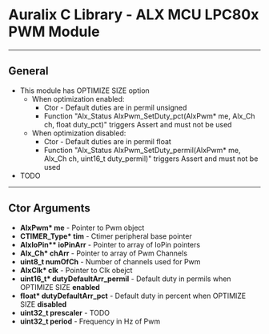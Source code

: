 # Auralix C Library - ALX MCU LPC80x PWM Module
---
## General
- This module has OPTIMIZE SIZE option
    - When optimization enabled:
        - Ctor - Default duties are in permil unsigned
        - Function "Alx_Status AlxPwm_SetDuty_pct(AlxPwm* me, Alx_Ch ch, float duty_pct)" triggers Assert and must not be used
    - When optimization disabled:
        - Ctor - Default duties are in permil float
        - Function "Alx_Status AlxPwm_SetDuty_permil(AlxPwm* me, Alx_Ch ch, uint16_t duty_permil)" triggers Assert and must not be used
- TODO
---
## Ctor Arguments
- __AlxPwm* me__ - Pointer to Pwm object
- __CTIMER_Type* tim__ - Ctimer peripheral base pointer
- __AlxIoPin** ioPinArr__ - Pointer to array of IoPin pointers
- __Alx_Ch* chArr__ - Pointer to array of Pwm Channels
- __uint8_t numOfCh__ - Number of channels used for Pwm
- __AlxClk* clk__ - Pointer to Clk obejct
- __uint16_t* dutyDefaultArr_permil__ - Default duty in permils when OPTIMIZE SIZE __enabled__
- __float* dutyDefaultArr_pct__ - Default duty in percent when OPTIMIZE SIZE __disabled__
- __uint32_t prescaler__ - TODO
- __uint32_t period__ - Frequency in Hz of Pwm

